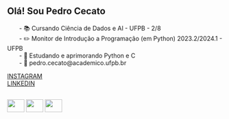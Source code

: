 ## Olá! Sou Pedro Cecato
<p>
  &emsp;&emsp;- 📚 Cursando Ciência de Dados e AI - UFPB - 2/8
  <br>
  &emsp;&emsp;- ✏️ Monitor de Introdução a Programação (em Python) 2023.2/2024.1 - UFPB
  <br>
  &emsp;&emsp;- 🧠 Estudando e aprimorando Python e C
  <br>
  &emsp;&emsp;- 📩 pedro.cecato@academico.ufpb.br
</p>
<p>
  <a href="https://www.instagram.com/pedro.cecato/">INSTAGRAM</a>
  <br>
  <a href="https://www.linkedin.com/in/pedro-miguel-cecato-valoes-b7a473284/">LINKEDIN</a>
</p>

##
<div>
  <img align='center' height='30' width='40' src="https://cdn.jsdelivr.net/gh/devicons/devicon@latest/icons/python/python-original.svg" />
  <img align='center' height='30' width='40' src="https://cdn.jsdelivr.net/gh/devicons/devicon@latest/icons/c/c-plain.svg" />
  <img align='center' height='30' width='40' src="https://cdn.jsdelivr.net/gh/devicons/devicon@latest/icons/jupyter/jupyter-original.svg" />
<div>
